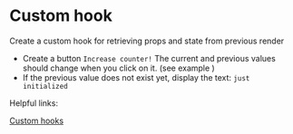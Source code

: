 # Custom hook

Create a custom hook for retrieving props and state from previous render

- Сreate a button `Increase counter!` The current and previous values should change when you click on it. (see example )
- If the previous value does not exist yet, display the text: `just initialized`

Helpful links:

[Custom hooks](https://react.dev/learn/reusing-logic-with-custom-hooks)
